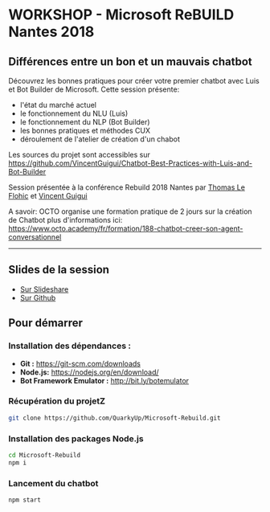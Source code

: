 # WORKSHOP - Microsoft ReBUILD Nantes 2018
## Différences entre un bon et un mauvais chatbot

Découvrez les bonnes pratiques pour créer votre premier chatbot avec Luis et Bot Builder de Microsoft.
Cette session présente:
* l'état du marché actuel
* le fonctionnement du NLU (Luis)
* le fonctionnement du NLP (Bot Builder)
* les bonnes pratiques et méthodes CUX
* déroulement de l'atelier de création d'un chabot

Les sources du projet sont accessibles sur https://github.com/VincentGuigui/Chatbot-Best-Practices-with-Luis-and-Bot-Builder

Session présentée à la conférence Rebuild 2018 Nantes par [Thomas Le Flohic](https://github.com/QuarkyUp) et [Vincent Guigui](https://github.com/VincentGuigui)

A savoir: OCTO organise une formation pratique de 2 jours sur la création de Chatbot
plus d'informations ici: https://www.octo.academy/fr/formation/188-chatbot-creer-son-agent-conversationnel

---
## Slides de la session
* [Sur Slideshare](https://www.slideshare.net/gcrao78/rebuild-2018-bonnes-pratiques-pour-crer-son-premier-chatbot-avec-microsoft-luis-et-bot-builder-114960193)
* [Sur Github](https://github.com/VincentGuigui/Chatbot-Best-Practices-with-Luis-and-Bot-Builder/blob/master/2018-09%20Bonnes%20Pratiques%20de%20developpement%20Chatbot%20Luis%20Bot%20Builder.pptx)

## Pour démarrer
### Installation des dépendances :
* **Git :** https://git-scm.com/downloads
* **Node.js:** https://nodejs.org/en/download/
* **Bot Framework Emulator :** http://bit.ly/botemulator

### Récupération du projetZ
```bash
git clone https://github.com/QuarkyUp/Microsoft-Rebuild.git
```

### Installation des packages Node.js
```bash
cd Microsoft-Rebuild
npm i
```

### Lancement du chatbot
```bash
npm start
```